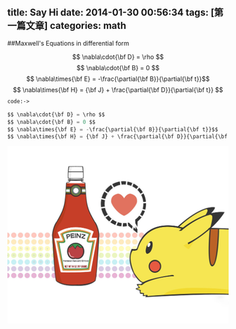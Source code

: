 title: Say Hi
date: 2014-01-30 00:56:34
tags: [第一篇文章]
categories: math
---
##Maxwell's Equations in differential form
 <!-- more -->
$$ \nabla\cdot{\bf D} = \rho $$
$$ \nabla\cdot{\bf B} = 0 $$
$$ \nabla\times{\bf E} = -\frac{\partial{\bf B}}{\partial{\bf t}}$$
$$ \nabla\times{\bf H} = {\bf J} + \frac{\partial{\bf D}}{\partial{\bf t}} $$
`code:->`
```python
$$ \nabla\cdot{\bf D} = \rho $$
$$ \nabla\cdot{\bf B} = 0 $$
$$ \nabla\times{\bf E} = -\frac{\partial{\bf B}}{\partial{\bf t}}$$
$$ \nabla\times{\bf H} = {\bf J} + \frac{\partial{\bf D}}{\partial{\bf t}} $$
```


![pika~](/img/pikadrink.jpg)
